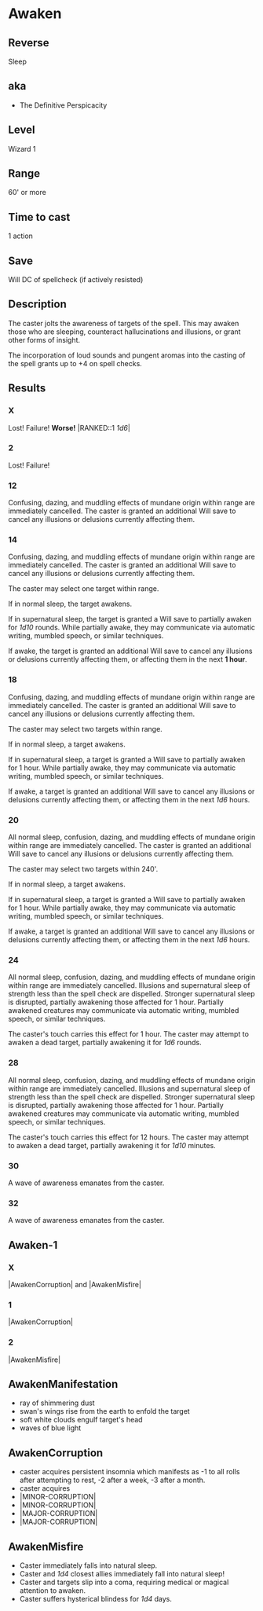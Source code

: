 # Awaken

## Reverse

Sleep

## aka

-   The Definitive Perspicacity

## Level

Wizard 1

## Range

60' or more

## Time to cast

1 action

## Save

Will DC of spellcheck (if actively resisted)

## Description

The caster jolts the awareness of targets of the spell. This may awaken those who are sleeping, counteract hallucinations and illusions, or grant other forms of insight.

The incorporation of loud sounds and pungent aromas into the casting of the spell grants up to +4 on spell checks.

## Results

### X

Lost! Failure! **Worse!** |RANKED::1 _1d6_|

### 2

Lost! Failure!

### 12

Confusing, dazing, and muddling effects of mundane origin within range are immediately cancelled. The caster is granted an additional Will save to cancel any illusions or delusions currently affecting them.

### 14

Confusing, dazing, and muddling effects of mundane origin within range are immediately cancelled. The caster is granted an additional Will save to cancel any illusions or delusions currently affecting them.

The caster may select one target within range.

If in normal sleep, the target awakens.

If in supernatural sleep, the target is granted a Will save to partially awaken for _1d10_ rounds. While partially awake, they may communicate via automatic writing, mumbled speech, or similar techniques.

If awake, the target is granted an additional Will save to cancel any illusions or delusions currently affecting them, or affecting them in the next **1 hour**.

### 18

Confusing, dazing, and muddling effects of mundane origin within range are immediately cancelled. The caster is granted an additional Will save to cancel any illusions or delusions currently affecting them.

The caster may select two targets within range.

If in normal sleep, a target awakens.

If in supernatural sleep, a target is granted a Will save to partially awaken for 1 hour. While partially awake, they may communicate via automatic writing, mumbled speech, or similar techniques.

If awake, a target is granted an additional Will save to cancel any illusions or delusions currently affecting them, or affecting them in the next _1d6_ hours.

### 20

All normal sleep, confusion, dazing, and muddling effects of mundane origin within range are immediately cancelled. The caster is granted an additional Will save to cancel any illusions or delusions currently affecting them.

The caster may select two targets within 240'.

If in normal sleep, a target awakens.

If in supernatural sleep, a target is granted a Will save to partially awaken for 1 hour. While partially awake, they may communicate via automatic writing, mumbled speech, or similar techniques.

If awake, a target is granted an additional Will save to cancel any illusions or delusions currently affecting them, or affecting them in the next _1d6_ hours.

### 24

All normal sleep, confusion, dazing, and muddling effects of mundane origin within range are immediately cancelled. Illusions and supernatural sleep of strength less than the spell check are dispelled. Stronger supernatural sleep is disrupted, partially awakening those affected for 1 hour. Partially awakened creatures may communicate via automatic writing, mumbled speech, or similar techniques.

The caster's touch carries this effect for 1 hour. The caster may attempt to awaken a dead target, partially awakening it for _1d6_ rounds.

### 28

All normal sleep, confusion, dazing, and muddling effects of mundane origin within range are immediately cancelled. Illusions and supernatural sleep of strength less than the spell check are dispelled. Stronger supernatural sleep is disrupted, partially awakening those affected for 1 hour. Partially awakened creatures may communicate via automatic writing, mumbled speech, or similar techniques.

The caster's touch carries this effect for 12 hours. The caster may attempt to awaken a dead target, partially awakening it for _1d10_ minutes.

### 30

A wave of awareness emanates from the caster.

### 32

A wave of awareness emanates from the caster.

## Awaken-1

### X

|AwakenCorruption| and |AwakenMisfire|

### 1

|AwakenCorruption|

### 2

|AwakenMisfire|

## AwakenManifestation

-   ray of shimmering dust
-   swan's wings rise from the earth to enfold the target
-   soft white clouds engulf target's head
-   waves of blue light

## AwakenCorruption

-   caster acquires persistent insomnia which manifests as -1 to all rolls after attempting to rest, -2 after a week, -3 after a month.
-   caster acquires 
-   |MINOR-CORRUPTION|
-   |MINOR-CORRUPTION|
-   |MAJOR-CORRUPTION|
-   |MAJOR-CORRUPTION|

## AwakenMisfire

-   Caster immediately falls into natural sleep.
-   Caster and _1d4_ closest allies immediately fall into natural sleep!
-   Caster and targets slip into a coma, requiring medical or magical attention to awaken.
-   Caster suffers hysterical blindess for _1d4_ days.

